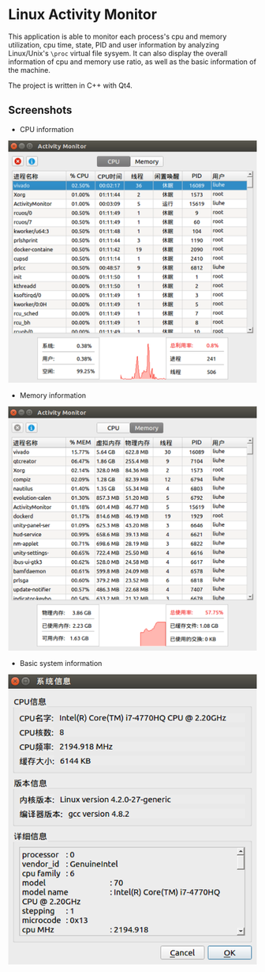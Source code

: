 # Linux Activity Monitor

This application is able to monitor each process's cpu and memory utilization, cpu time, state, PID and user information by analyzing Linux/Unix's `\proc` virtual file sysyem. It can also display the overall information of cpu and memory use ratio, as well as the basic information of the machine.

The project is written in C++ with Qt4.

## Screenshots

* CPU information

![cpu](cpu.png)

* Memory information

![mem](mem.png)

* Basic system information

![sys](sys.png)
